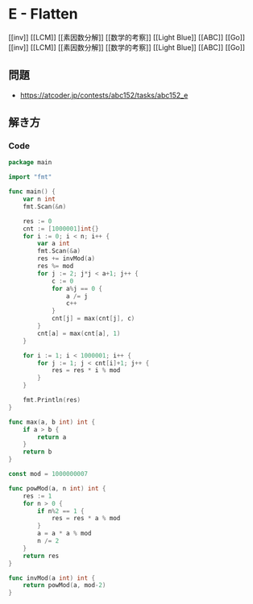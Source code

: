 # E - Flatten
[[inv]] [[LCM]] [[素因数分解]] [[数学的考察]] [[Light Blue]] [[ABC]] [[Go]]
[[inv]] [[LCM]] [[素因数分解]] [[数学的考察]] [[Light Blue]] [[ABC]] [[Go]]

## 問題
- https://atcoder.jp/contests/abc152/tasks/abc152_e

## 解き方
### Code
```go
package main

import "fmt"

func main() {
	var n int
	fmt.Scan(&n)

	res := 0
	cnt := [1000001]int{}
	for i := 0; i < n; i++ {
		var a int
		fmt.Scan(&a)
		res += invMod(a)
		res %= mod
		for j := 2; j*j < a+1; j++ {
			c := 0
			for a%j == 0 {
				a /= j
				c++
			}
			cnt[j] = max(cnt[j], c)
		}
		cnt[a] = max(cnt[a], 1)
	}

	for i := 1; i < 1000001; i++ {
		for j := 1; j < cnt[i]+1; j++ {
			res = res * i % mod
		}
	}

	fmt.Println(res)
}

func max(a, b int) int {
	if a > b {
		return a
	}
	return b
}

const mod = 1000000007

func powMod(a, n int) int {
	res := 1
	for n > 0 {
		if n%2 == 1 {
			res = res * a % mod
		}
		a = a * a % mod
		n /= 2
	}
	return res
}

func invMod(a int) int {
	return powMod(a, mod-2)
}
```
